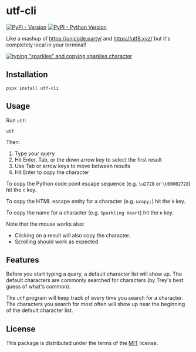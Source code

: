 # utf-cli

[![PyPI - Version](https://img.shields.io/pypi/v/utf-cli.svg)](https://pypi.org/project/utf-cli)
[![PyPI - Python Version](https://img.shields.io/pypi/pyversions/utf-cli.svg)](https://pypi.org/project/utf-cli)

Like a mashup of https://unicode.party/ and https://utf8.xyz/ but it's completely local in your terminal!

[![typing "sparkles" and copying sparkles character](https://asciinema.org/a/Pyf3UCAkuG0BXn10HOBFx68vO.svg)](https://asciinema.org/a/Pyf3UCAkuG0BXn10HOBFx68vO)

## Installation

```console
pipx install utf-cli
```

## Usage

Run `utf`:

```console
utf
```

Then:

1. Type your query
2. Hit Enter, Tab, or the down arrow key to select the first result
3. Use Tab or arrow keys to move between results
4. Hit Enter to copy the character

To copy the Python code point escape sequence (e.g. `\u2728` or `\U00002728`) hit the `c` key.

To copy the HTML escape entity for a character (e.g. `&copy;`) hit the `h` key.

To copy the name for a character (e.g. `Sparkling Heart`) hit the `n` key.

Note that the mouse works also:

- Clicking on a result will also copy the character.
- Scrolling should work as expected

## Features

Before you start typing a query, a default character list will show up.
The default characters are commonly searched for characters (by Trey's best guess of what's common).

The `utf` program will keep track of every time you search for a character.
The characters you search for most often will show up near the beginning of the default character list.

## License

This package is distributed under the terms of the [MIT](https://spdx.org/licenses/MIT.html) license.
